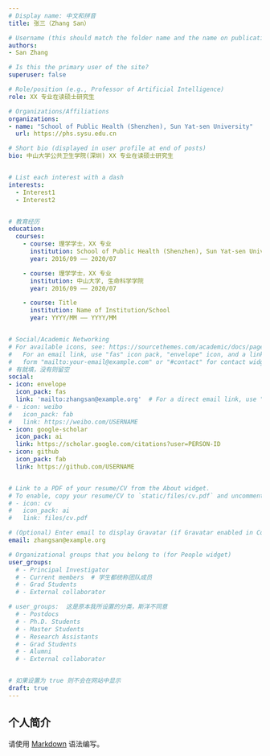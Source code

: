```yaml
---
# Display name: 中文和拼音
title: 张三（Zhang San）

# Username (this should match the folder name and the name on publications)
authors:
- San Zhang

# Is this the primary user of the site?
superuser: false

# Role/position (e.g., Professor of Artificial Intelligence)
role: XX 专业在读硕士研究生

# Organizations/Affiliations
organizations:
- name: "School of Public Health (Shenzhen), Sun Yat-sen University" 
  url: https://phs.sysu.edu.cn

# Short bio (displayed in user profile at end of posts)
bio: 中山大学公共卫生学院(深圳) XX 专业在读硕士研究生


# List each interest with a dash 
interests:
  - Interest1
  - Interest2


# 教育经历
education:
  courses:
    - course: 理学学士，XX 专业
      institution: School of Public Health (Shenzhen), Sun Yat-sen University
      year: 2016/09 —— 2020/07

    - course: 理学学士，XX 专业
      institution: 中山大学, 生命科学学院
      year: 2016/09 —— 2020/07

    - course: Title
      institution: Name of Institution/School
      year: YYYY/MM —— YYYY/MM


# Social/Academic Networking
# For available icons, see: https://sourcethemes.com/academic/docs/page-builder/#icons
#   For an email link, use "fas" icon pack, "envelope" icon, and a link in the
#   form "mailto:your-email@example.com" or "#contact" for contact widget.
# 有就填，没有则留空
social:
- icon: envelope
  icon_pack: fas
  link: 'mailto:zhangsan@example.org'  # For a direct email link, use "mailto:test@example.org".
# - icon: weibo
#   icon_pack: fab
#   link: https://weibo.com/USERNAME
- icon: google-scholar
  icon_pack: ai
  link: https://scholar.google.com/citations?user=PERSON-ID
- icon: github
  icon_pack: fab
  link: https://github.com/USERNAME


# Link to a PDF of your resume/CV from the About widget.
# To enable, copy your resume/CV to `static/files/cv.pdf` and uncomment the lines below.
# - icon: cv
#   icon_pack: ai
#   link: files/cv.pdf

# (Optional) Enter email to display Gravatar (if Gravatar enabled in Config)
email: zhangsan@example.org

# Organizational groups that you belong to (for People widget)
user_groups:
  # - Principal Investigator
  # - Current members  # 学生都统称团队成员
  # - Grad Students
  # - External collaborator

# user_groups:  这是原本我所设置的分类，斯洋不同意
  # - Postdocs
  # - Ph.D. Students
  # - Master Students
  # - Research Assistants
  # - Grad Students
  # - Alumni
  # - External collaborator


# 如果设置为 true 则不会在网站中显示
draft: true
---
```


## 个人简介

 请使用 [Markdown](https://markdown.com.cn/) 语法编写。



